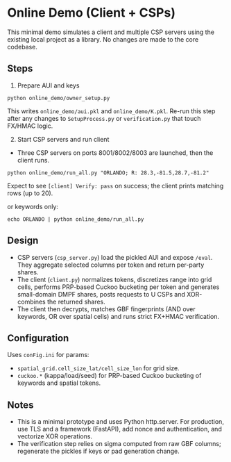 # Online Demo (Client + CSPs)

This minimal demo simulates a client and multiple CSP servers using the existing local project as a library. No changes are made to the core codebase.

## Steps

1) Prepare AUI and keys

```
python online_demo/owner_setup.py
```

This writes `online_demo/aui.pkl` and `online_demo/K.pkl`. Re-run this step after any changes to `SetupProcess.py` or `verification.py` that touch FX/HMAC logic.

2) Start CSP servers and run client

- Three CSP servers on ports 8001/8002/8003 are launched, then the client runs.

```
python online_demo/run_all.py "ORLANDO; R: 28.3,-81.5,28.7,-81.2"
```

Expect to see `[client] Verify: pass` on success; the client prints matching rows (up to 20).

or keywords only:

```
echo ORLANDO | python online_demo/run_all.py
```

## Design

- CSP servers (`csp_server.py`) load the pickled AUI and expose `/eval`. They aggregate selected columns per token and return per-party shares.
- The client (`client.py`) normalizes tokens, discretizes range into grid cells, performs PRP-based Cuckoo bucketing per token and generates small-domain DMPF shares, posts requests to U CSPs and XOR-combines the returned shares.
- The client then decrypts, matches GBF fingerprints (AND over keywords, OR over spatial cells) and runs strict FX+HMAC verification.

## Configuration

Uses `conFig.ini` for params:
- `spatial_grid.cell_size_lat/cell_size_lon` for grid size.
- `cuckoo.*` (kappa/load/seed) for PRP-based Cuckoo bucketing of keywords and spatial tokens.

## Notes

- This is a minimal prototype and uses Python http.server. For production, use TLS and a framework (FastAPI), add nonce and authentication, and vectorize XOR operations.
- The verification step relies on sigma computed from raw GBF columns; regenerate the pickles if keys or pad generation change.

